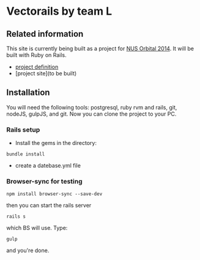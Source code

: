 # Vectorails by team L
## Related information

This site is currently being built as a project for [NUS Orbital 2014](http://orbital.comp.nus.edu.sg). It will be built with Ruby on Rails.

- [project definition](http://duckness.github.io/orbital-team-L/)
- [project site](to be built)


## Installation
You will need the following tools: postgresql, ruby rvm and rails, git, nodeJS, gulpJS, and git.
Now you can clone the project to your PC.

### Rails setup
* Install the gems in the directory:
```
bundle install
```
* create a datebase.yml file

### Browser-sync for testing
```
npm install browser-sync --save-dev
```
then you can start the rails server
```
rails s
```
which BS will use. Type:
```
gulp
```
and you're done.
